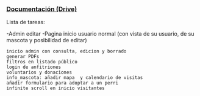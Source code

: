 ### [Documentación (Drive)](https://docs.google.com/document/d/1TnWFjBpSTaNWQpfyTlL7eyh9HZpv1fXS8r_aPoZo3-Q/edit)

Lista de tareas:

-Admin editar
-Pagina inicio usuario normal (con vista de su usuario, de su mascota y posibilidad de editar)


    inicio admin con consulta, edicion y borrado
    generar PDFs
    filtros en listado público
    login de anfitriones
    voluntarios y donaciones
    info_mascota: añadir mapa  y calendario de visitas
    añadir formulario para adoptar a un perri
    infinite scroll en inicio visitantes